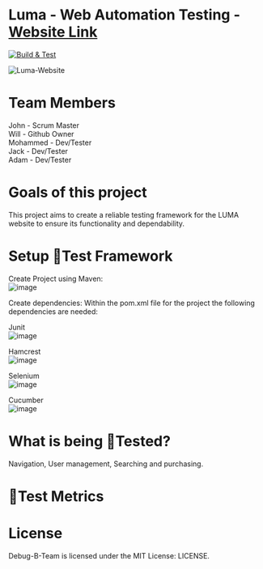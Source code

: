 # Luma - Web Automation Testing  - [Website Link](https://magento.softwaretestingboard.com/) 

[![Build & Test](https://github.com/W-Gerry/SpartaWebTestingProject/actions/workflows/maven.yml/badge.svg?branch=dev)](https://github.com/W-Gerry/SpartaWebTestingProject/actions/workflows/maven.yml)

![Luma-Website](https://github.com/W-Gerry/SpartaWebTestingProject/assets/147779056/53a9dfb0-b29a-4fc2-9713-e1b44b460d8e)

# Team Members

John - Scrum Master <br>
Will - Github Owner <br>
Mohammed - Dev/Tester <br>
Jack - Dev/Tester<br>
Adam - Dev/Tester <br>

# Goals of this project

This project aims to create a reliable testing framework for the LUMA website to ensure its functionality and dependability.

# Setup 🧪Test Framework

Create Project using Maven:<br>
![image](https://github.com/W-Gerry/SpartaWebTestingProject/assets/147779056/6712df82-59fd-4d85-b65f-cac1ab4c80f0)

Create dependencies:
Within  the pom.xml file for the project the following dependencies are needed:

Junit<br>
![image](https://github.com/W-Gerry/SpartaWebTestingProject/assets/147779056/ed192614-0eb4-4db0-ba38-aac948539abf)<br>


Hamcrest<br>
![image](https://github.com/W-Gerry/SpartaWebTestingProject/assets/147779056/3f82f677-6395-44e5-accf-3ed3ac405fec)<br>

Selenium<br>
![image](https://github.com/W-Gerry/SpartaWebTestingProject/assets/147779056/4eb95b47-ba87-4f06-ad85-34c1291e0e33)<br>


Cucumber<br>
![image](https://github.com/W-Gerry/SpartaWebTestingProject/assets/147779056/33de5459-0b51-4a3c-b5c1-c7f1a4c905da)<br>


# What is being 🧪Tested?

Navigation, User management, Searching and purchasing. 

# 🧪Test Metrics


# License
Debug-B-Team is licensed under the MIT License: LICENSE.
